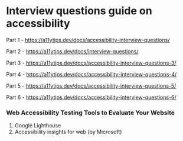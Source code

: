 # Interview questions guide on accessibility

Part 1 - https://a11ytips.dev/docs/accessibility-interview-questions/

Part 2 - https://a11ytips.dev/docs/interview-questions/

Part 3 - https://a11ytips.dev/docs/accessibility-interview-questions-3/

Part 4 - https://a11ytips.dev/docs/accessibility-interview-questions-4/

Part 5 - https://a11ytips.dev/docs/accessibility-interview-questions-5/

Part 6 - https://a11ytips.dev/docs/accessibility-interview-questions-6/


### Web Accessibility Testing Tools to Evaluate Your Website 
1. Google Lighthouse
2. Accessibility insights for web (by Microsoft)
